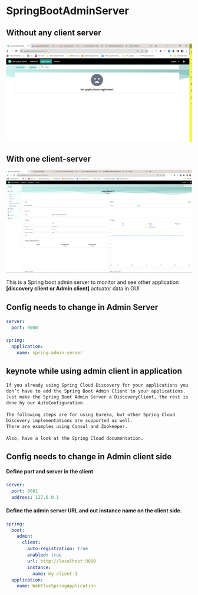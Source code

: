 # SpringBootAdminServer

## Without any client server
![Admin Server with any client GUI](/Images/without_any_admin_client_server.png)

## With one client-server
![Admin Server with any client GUI](/Images/Image1.jpg)

This is a Spring boot admin server to monitor and see other application **[discovery client or Admin client]** actuator data in GUI

## Config needs to change in Admin Server
```yaml
server:
  port: 9000

spring:
  application:
    name: spring-admin-server
```

## keynote while using admin client  in application
```text
If you already using Spring Cloud Discovery for your applications you don’t have to add the Spring Boot Admin Client to your applications. 
Just make the Spring Boot Admin Server a DiscoveryClient, the rest is done by our AutoConfiguration.

The following steps are for using Eureka, but other Spring Cloud Discovery implementations are supported as well. 
There are examples using Consul and Zookeeper.

Also, have a look at the Spring Cloud documentation.
```

## Config needs to change in Admin client side
#### Define port and server in the client  
```yaml
server:
  port: 8081
  address: 127.0.0.1

```
#### Define the admin server URL and out instance name on the client side.
```yaml
spring:
  boot:
    admin:
      client:
        auto-registration: true
        enabled: true
        url: http://localhost:9000
        instance:
          name: my-client-1
  application:
    name: WebFluxSpringApplication

```

